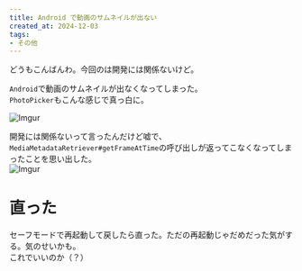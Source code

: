 ```yaml
---
title: Android で動画のサムネイルが出ない
created_at: 2024-12-03
tags:
- その他
---
```

どうもこんばんわ。今回のは開発には関係ないけど。

`Android`で動画のサムネイルが出なくなってしまった。  
`PhotoPicker`もこんな感じで真っ白に。

![Imgur](https://imgur.com/wWbPz2a.png)

開発には関係ないって言ったんだけど嘘で、`MediaMetadataRetriever#getFrameAtTime`の呼び出しが返ってこなくなってしまったことを思い出した。  
![Imgur](https://imgur.com/SaWllaD.png)

# 直った
セーフモードで再起動して戻したら直った。ただの再起動じゃだめだった気がする。気のせいかも。  
これでいいのか（？）